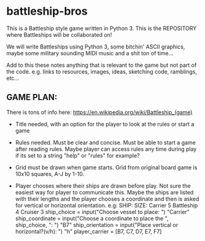 # battleship-bros
This is a Battleship style game written in Python 3.
This is the REPOSITORY where Battleships will be collaborated on!

We will write Battleships using Python 3, some bitchin' ASCII graphics, maybe some military sounding MIDI music and a shit ton of time...

Add to this these notes anything that is relevant to the game but not part of the code. e.g. links to resources, images, ideas, sketching code, ramblings, etc...

## GAME PLAN:
There is tons of info here: https://en.wikipedia.org/wiki/Battleship_(game)

- Title needed, with an option for the player to look at the rules or start a game

- Rules needed. Must be clear and concise. Must be able to start a game after reading rules. Maybe player can access rules any time during play if its set to a string "help" or "rules" for example?

- Grid must be drawn when game starts. Grid from original board game is 10x10 squares, A-J by 1-10.

- Player chooses where their ships are drawn before play. Not sure the easiest way for player to communicate this. Maybe the ships are listed with their lengths and the player chooses a coordinate and then is asked for vertical or horizontal orientation. e.g:
                  SHIP:         SIZE:
                  Carrier       5
                  Battleship    4
                  Cruiser       3
ship_choice = input("Choose vessel to place: ")   "Carrier"
ship_coordinate = input("Choose a coordinate to place the ", ship_choice, ": ")    "B7"
ship_orientation = input("Place vertical or horizontal?(v/h): ")    "h"
player_carrier = [B7, C7, D7, E7, F7]

